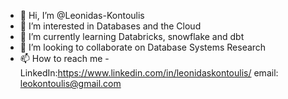 - 👋 Hi, I’m @Leonidas-Kontoulis
- 👀 I’m interested in Databases and the Cloud
- 🌱 I’m currently learning Databricks, snowflake and dbt  
- 💞️ I’m looking to collaborate on Database Systems Research
- 📫 How to reach me - LinkedIn:https://www.linkedin.com/in/leonidaskontoulis/  email: leokontoulis@gmail.com

<!---
Leonidas-Kontoulis/Leonidas-Kontoulis is a ✨ special ✨ repository because its `README.md` (this file) appears on your GitHub profile.
You can click the Preview link to take a look at your changes.
--->
